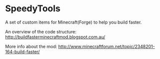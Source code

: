 SpeedyTools
===========

A set of custom items for Minecraft(Forge) to help you build faster.

An overview of the code structure: 
http://buildfasterminecraftmod.blogspot.com.au/

More info about the mod:
http://www.minecraftforum.net/topic/2348201-164-build-faster/

